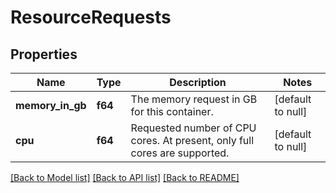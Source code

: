 # ResourceRequests

## Properties
Name | Type | Description | Notes
------------ | ------------- | ------------- | -------------
**memory_in_gb** | **f64** | The memory request in GB for this container. | [default to null]
**cpu** | **f64** | Requested number of CPU cores. At present, only full cores are supported. | [default to null]

[[Back to Model list]](../README.md#documentation-for-models) [[Back to API list]](../README.md#documentation-for-api-endpoints) [[Back to README]](../README.md)


